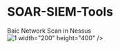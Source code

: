 # SOAR-SIEM-Tools

Baic Network Scan in Nessus
<br>
![1](https://github.com/RElGN222/SOAR-SIEM-Tools/assets/139646653/9063e186-a1b1-41d0-aca8-58df39533356) width="200" height="400" />
